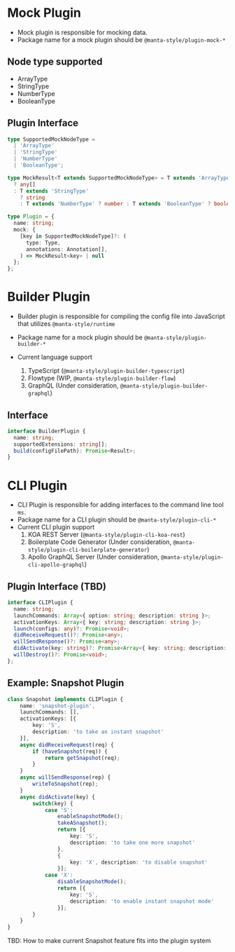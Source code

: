 # Mock Plugin

- Mock plugin is responsible for mocking data.
- Package name for a mock plugin should be `@manta-style/plugin-mock-*`

## Node type supported

- ArrayType
- StringType
- NumberType
- BooleanType

## Plugin Interface

```typescript
type SupportedMockNodeType =
  | 'ArrayType'
  | 'StringType'
  | 'NumberType'
  | 'BooleanType';

type MockResult<T extends SupportedMockNodeType> = T extends 'ArrayType'
  ? any[]
  : T extends 'StringType'
    ? string
    : T extends 'NumberType' ? number : T extends 'BooleanType' ? boolean : any;

type Plugin = {
  name: string;
  mock: {
    [key in SupportedMockNodeType]?: (
      type: Type,
      annotations: Annotation[],
    ) => MockResult<key> | null
  };
};
```

# Builder Plugin

- Builder plugin is responsible for compiling the config file into JavaScript that utilizes `@manta-style/runtime`
- Package name for a mock plugin should be `@manta-style/plugin-builder-*`
- Current language support

  1. TypeScript (`@manta-style/plugin-builder-typescript`)
  2. Flowtype (WIP, `@manta-style/plugin-builder-flow`)
  3. GraphQL (Under consideration, `@manta-style/plugin-builder-graphql`)

## Interface

```typescript
interface BuilderPlugin {
  name: string;
  supportedExtensions: string[];
  build(configFilePath): Promise<Result>;
}
```

# CLI Plugin

- CLI Plugin is responsible for adding interfaces to the command line tool `ms`.
- Package name for a CLI plugin should be `@manta-style/plugin-cli-*`
- Current CLI plugin support
  1. KOA REST Server (`@manta-style/plugin-cli-koa-rest`)
  2. Boilerplate Code Generator (Under consideration, `@manta-style/plugin-cli-boilerplate-generator`)
  3. Apollo GraphQL Server (Under consideration, `@manta-style/plugin-cli-apollo-graphql`)

## Plugin Interface (TBD)

```typescript
interface CLIPlugin {
  name: string;
  launchCommands: Array<{ option: string; description: string }>;
  activationKeys: Array<{ key: string; description: string }>;
  launch(configs: any)?: Promise<void>;
  didReceiveRequest()?: Promise<any>;
  willSendResponse()?: Promise<any>;
  didActivate(key: string)?: Promise<Array<{ key: string; description: string }>>;
  willDestroy()?: Promise<void>;
};
```

## Example: Snapshot Plugin

```typescript
class Snapshot implements CLIPlugin {
    name: 'snapshot-plugin',
    launchCommands: [],
    activationKeys: [{
        key: 'S',
        description: 'to take an instant snapshot'
    }],
    async didReceiveRequest(req) {
        if (haveSnapshot(req)) {
            return getSnapshot(req);
        }
    }
    async willSendResponse(rep) {
        writeToSnapshot(rep);
    }
    async didActivate(key) {
        switch(key) {
            case 'S':
                enableSnapshotMode();
                takeASnapshot();
                return [{
                    key: 'S',
                    description: 'to take one more snapshot'
                },
                {
                    key: 'X', description: 'to disable snapshot'
                }];
            case 'X':
                disableSnapshotMode();
                return [{
                    key: 'S',
                    description: 'to enable instant snapshot mode'
                }];
        }
    }
}
```

TBD: How to make current Snapshot feature fits into the plugin system
